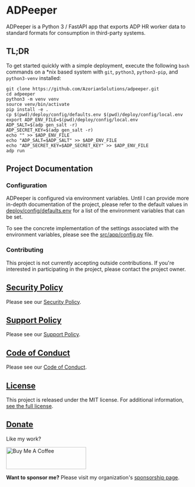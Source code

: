 # ADPeeper

ADPeeper is a Python 3 / FastAPI app that exports ADP HR worker data to standard formats for consumption
in third-party systems.

## TL;DR

To get started quickly with a simple deployment, execute the following `bash` commands on a *nix based system
with `git`, `python3`, `python3-pip`, and `python3-venv` installed:

```
git clone https://github.com/AzorianSolutions/adpeeper.git
cd adpeeper
python3 -m venv venv
source venv/bin/activate
pip install -e .
cp $(pwd)/deploy/config/defaults.env $(pwd)/deploy/config/local.env
export ADP_ENV_FILE=$(pwd)/deploy/config/local.env
ADP_SALT=$(adp gen_salt -r)
ADP_SECRET_KEY=$(adp gen_salt -r)
echo "" >> $ADP_ENV_FILE
echo "ADP_SALT=$ADP_SALT" >> $ADP_ENV_FILE
echo "ADP_SECRET_KEY=$ADP_SECRET_KEY" >> $ADP_ENV_FILE
adp run
```

## Project Documentation

### Configuration

ADPeeper is configured via environment variables. Until I can provide more in-depth documentation of the project,
please refer to the default values in [deploy/config/defaults.env](./deploy/config/defaults.env) for a list of the
environment variables that can be set.

To see the concrete implementation of the settings associated with the environment variables, please see the
[src/app/config.py](./src/app/config.py) file.

### Contributing

This project is not currently accepting outside contributions. If you're interested in participating in the project,
please contact the project owner.

## [Security Policy](./.github/SECURITY.md)

Please see our [Security Policy](./.github/SECURITY.md).

## [Support Policy](./.github/SUPPORT.md)

Please see our [Support Policy](./.github/SUPPORT.md).

## [Code of Conduct](./.github/CODE_OF_CONDUCT.md)

Please see our [Code of Conduct](./.github/CODE_OF_CONDUCT.md).

## [License](./LICENSE)

This project is released under the MIT license. For additional information, [see the full license](./LICENSE).

## [Donate](https://www.buymeacoffee.com/AzorianMatt)

Like my work?

<a href="https://www.buymeacoffee.com/AzorianMatt" target="_blank"><img src="https://cdn.buymeacoffee.com/buttons/v2/default-blue.png" alt="Buy Me A Coffee" style="height: 60px !important;width: 217px !important;" ></a>

**Want to sponsor me?** Please visit my organization's [sponsorship page](https://github.com/sponsors/AzorianSolutions).

